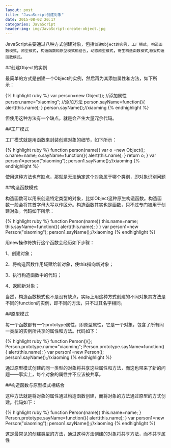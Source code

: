 ```yaml
---
layout: post
title: "JavaScript创建对象"
date: 2015-08-02 20:17
categories: JavaScript
header-img: img/JavaScript-create-object.jpg
---
```


JavaScript主要通过八种方式创建对象，包括`创建Object的实例`，`工厂模式`，`构造函数模式`，`原型模式`，`构造函数和原型模式相结合`，`动态原型模式`，`寄生构造函数模式`,`稳妥构造函数模式`。

##创建Object的实例

最简单的方式是创建一个Object的实例，然后再为其添加属性和方法，如下所示：

{% highlight ruby %}
var person=new Object();
//添加属性
person.name="xiaoming";
//添加方法
person.sayName=function(){
  alert(this.name);
}
person.sayName();//xiaoming
{% endhighlight %}

但使用这种方法有一个缺点，就是会产生大量冗余代码。

##工厂模式

工厂模式就是用函数来封装创建对象的细节，如下所示：

{% highlight ruby %}
function person(name){
  var o =new Object();
  o.name=name;
  o.sayName=function(){
    alert(this.name); 
  }
  return o;
}
var person1=person("xiaoming");
person1.sayName();//xiaoming
{% endhighlight %}

使用这种方法也有缺点，那就是无法确定这个对象属于哪个类别，即对象识别问题

##构造函数模式

构造函数可以用来创造特定类型的对象，比如Object这种原生构造函数。构造函数一般会将其首字母大写以作区分。构造函数其实也是函数，只不过专门被用于创建对象。代码如下所示：

{% highlight ruby %}
function Person(name){
  this.name=name;
  this.sayName=function(){
    alert(this.name);
  }
}
var person1=new Person("xiaoming");
person1.sayName();//xiaoming
{% endhighlight %}

用new操作符执行这个函数会经历如下步骤：

1、创建对象；

2、将构造函数作用域赋给新对象，使this指向新对象；

3、执行构造函数中的代码；

4、返回新对象；

当然，构造函数模式也不是没有缺点，实际上用这种方式创建的不同对象其方法是不同的function的实例，即不同的方法，只不过其名字相同。

##原型模式

每一个函数都有一个prototype属性，即原型属性，它是一个对象，包含了所有同一类型的实例所共享的属性和方法。代码如下：

{% highlight ruby %}
function Person(){};
Person.prototype.name="xiaoming";
Person.prototype.sayName=function(){
  alert(this.name);
}
var person1=new Person();
person1.sayName();//xiaoming
{% endhighlight %}

通过原型模式创建的同一类型的对象将共享这些属性和方法，而这也带来了新的问题——事实上，每个对象的属性并不应该被共享。

##构造函数与原型模式相结合

这种方法就是将对象的属性通过构造函数创建，而将对象的方法通过原型的方式创建。代码如下：

{% highlight ruby %}
function Person(name){
  this.name=name;
}
Person.prototype.sayName=function(){
  alert(this.name);
}
var person1=new Person("xiaoming");
person1.sayName();//xiaoming
{% endhighlight %}

这是最常见的创建类型的方法，通过这种方法创建的对象将共享方法，而不共享属性












